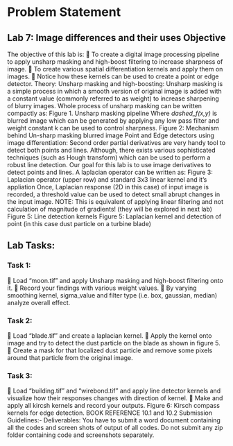 # Problem Statement

## Lab 7: Image differences and their uses Objective

The objective of this lab is:  To create a digital image processing pipeline to apply unsharp masking and high-boost filtering to increase sharpness of image.  To create various spatial differentiation kernels and apply them on images.  Notice how these kernels can be used to create a point or edge detector. Theory: Unsharp masking and high-boosting: Unsharp masking is a simple process in which a smooth version of original image is added with a constant value (commonly referred to as weight) to increase sharpening of blurry images. Whole process of unsharp masking can be written compactly as: Figure 1. Unsharp masking pipeline Where *dashed_f(x,y)* is blurred image which can be generated by applying any low pass filter and weight constant k can be used to control sharpness. Figure 2: Mechanism behind Un-sharp masking blurred image
Point and Edge detectors using image differentiation: Second order partial derivatives are very handy tool to detect both points and lines. Although, there exists various sophisticated techniques (such as Hough transform) which can be used to perform a robust line detection. Our goal for this lab is to use image derivatives to detect points and lines. A laplacian operator can be written as: Figure 3: Laplacian operator (upper row) and standard 3x3 linear kernel and it’s appliation Once, Laplacian response (2D in this case) of input image is recorded, a threshold value can be used to detect small abrupt changes in the input image. NOTE: This is equivalent of applying linear filtering and not calculation of magnitude of gradients! (they will be explored in next lab) Figure 5: Line detection kernels
Figure 5: Laplacian kernel and detection of point (in this case dust particle on a turbine blade)

## Lab Tasks:

### Task 1: 
 Load “moon.tif” and apply Unsharp masking and high-boost filtering onto it.  Record your findings with various weight values.  By varying smoothing kernel, sigma_value and filter type (i.e. box, gaussian, median) analyze overall effect.

### Task 2:
 Load “blade.tif” and create a laplacian kernel.  Apply the kernel onto image and try to detect the dust particle on the blade as shown in figure 5.  Create a mask for that localized dust particle and remove some pixels around that particle from the original image. 

### Task 3:
 Load “building.tif” and “wirebond.tif” and apply line detector kernels and visualize how their responses changes with direction of kernel.  Make and apply all kircsh kernels and record your outputs.
Figure 6: Kirsch compass kernels for edge detection. BOOK REFERENCE 10.1 and 10.2 Submission Guidelines:- Deliverables: You have to submit a word document containing all the codes and screen shots of output of all codes. Do not submit any zip folder containing code and screenshots separately.
